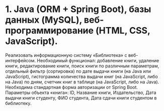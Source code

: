 # 1. Java (ORM + Spring Boot), базы данных (MySQL), веб-программирование (HTML, CSS, JavaScript).
Реализовать информационную систему «Библиотека» с веб-интерфейсом.
Необходимый функционал: добавление книги, удаление книги, редактирование книги, поиск книги по различным параметрам, отдельный фильтр (сортировка) по дате выдачи книги (на Java или JavaScript), гистограмма количества выдачи книг (на JavaScript, либо на Java) по дням, счетчик книг в таблице (на JavaScript, либо на Java). Необходима стандартная форма авторизации от Spring Boot.
Параметры объекта «книга»: ID, Название книги, Издательство, Дата выдачи книги студенту, ФИО студента, Дата сдачи книги студентом в библиотеку.
